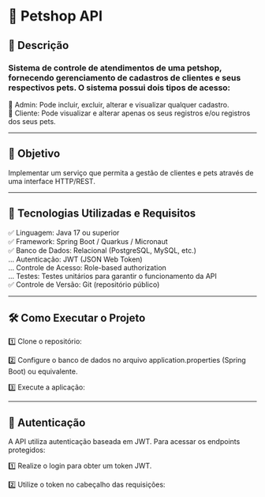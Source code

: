 # 🐾 Petshop API

## 📌 Descrição

### Sistema de controle de atendimentos de uma petshop, fornecendo gerenciamento de cadastros de clientes e seus respectivos pets. O sistema possui dois tipos de acesso:

🔹 Admin: Pode incluir, excluir, alterar e visualizar qualquer cadastro. <br>
🔹 Cliente: Pode visualizar e alterar apenas os seus registros e/ou registros dos seus pets.

---

## 🎯 Objetivo

Implementar um serviço que permita a gestão de clientes e pets através de uma interface HTTP/REST.

---

## 🚀 Tecnologias Utilizadas e Requisitos

✅ Linguagem: Java 17 ou superior <br>
✅ Framework: Spring Boot / Quarkus / Micronaut <br>
✅ Banco de Dados: Relacional (PostgreSQL, MySQL, etc.) <br>
... Autenticação: JWT (JSON Web Token) <br>
... Controle de Acesso: Role-based authorization <br>
... Testes: Testes unitários para garantir o funcionamento da API <br>
✅ Controle de Versão: Git (repositório público) <br>

---

## 🛠 Como Executar o Projeto

1️⃣ Clone o repositório:

2️⃣ Configure o banco de dados no arquivo application.properties (Spring Boot) ou equivalente.

3️⃣ Execute a aplicação:

---

## 🔑 Autenticação

A API utiliza autenticação baseada em JWT. Para acessar os endpoints protegidos:

1️⃣ Realize o login para obter um token JWT.

2️⃣ Utilize o token no cabeçalho das requisições:




